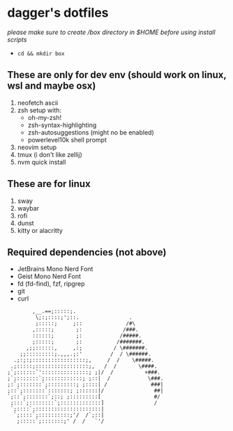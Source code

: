 # dagger's dotfiles

_please make sure to create /box directory in $HOME before using install scripts_

- `cd && mkdir box`

## These are only for dev env (should work on linux, wsl and maybe osx)

1. neofetch ascii
2. zsh setup with:
   - oh-my-zsh!
   - zsh-syntax-highlighting
   - zsh-autosuggestions (might no be enabled)
   - powerlevel10k shell prompt
3. neovim setup
4. tmux (i don't like zellij)
5. nvm quick install

## These are for linux

1. sway
2. waybar
3. rofi
4. dunst
5. kitty or alacritty

## Required dependencies (not above)

- JetBrains Mono Nerd Font
- Geist Mono Nerd Font
- fd (fd-find), fzf, ripgrep
- git
- curl

```
        ,__.==;:::::;.
         \;:;::::;';::.                .
         ;:::::;     ;::              /#\
        ,:::::;       ;:             /###.
        ::::::;       ;:            /#####.
        ;:::::;       ;:           /#######.
      ,;;::::::,     ,:;          / \#######.
    ;;:::::::::;.,,,.;:'         /  / \######.
  .;:;:;:::::::::::::::::;,     /  /    \#####.
 .;:::::;:::::::::::::::::;,   /  /       \####.
;`;::::::`':::::::::::::::; ;|/  /          +###.
;`;:::::::`;::::::::::::; ;::|  /            \###.
;:`;:::::::`;:::::::::; ;::::| /              ###|
;::`;:::::::`:::::::; ;::::::|/                ##|
`;::`;:::::::`;::; ;:::::::::[                 #/
 ;:::`;::::::::`;:::::::::::::]                /
 `;::::`;:::::::::::::::::::::|
  `;::::`;::::::::::;'/  /`;::|
   ;:::::`;:::::::;' /  /   `'/
```
